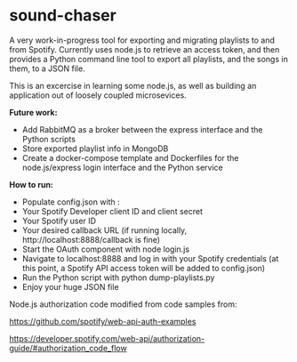 # sound-chaser
A very work-in-progress tool for exporting and migrating playlists to and from Spotify. Currently uses node.js to retrieve an access token, and then provides a Python command line tool to export all 
playlists, and the songs in them, to a JSON file.

This is an excercise in learning some node.js, as well as building an application out of loosely coupled microsevices. 

**Future work:**
- Add RabbitMQ as a broker between the express interface and the Python scripts
- Store exported playlist info in MongoDB
- Create a docker-compose template and Dockerfiles for the node.js/express login interface and the Python service



**How to run:**
- Populate config.json with :
- Your Spotify Developer client ID and client secret
- Your Spotify user ID
- Your desired callback URL (if running locally, http://localhost:8888/callback is fine)
- Start the OAuth component with node login.js
- Navigate to localhost:8888 and log in with your Spotify credentials (at this point, a Spotify API 
access token will be added to config.json)
- Run the Python script with python dump-playlists.py
- Enjoy your huge JSON file


Node.js authorization code modified from code samples from:

https://github.com/spotify/web-api-auth-examples

https://developer.spotify.com/web-api/authorization-guide/#authorization_code_flow
